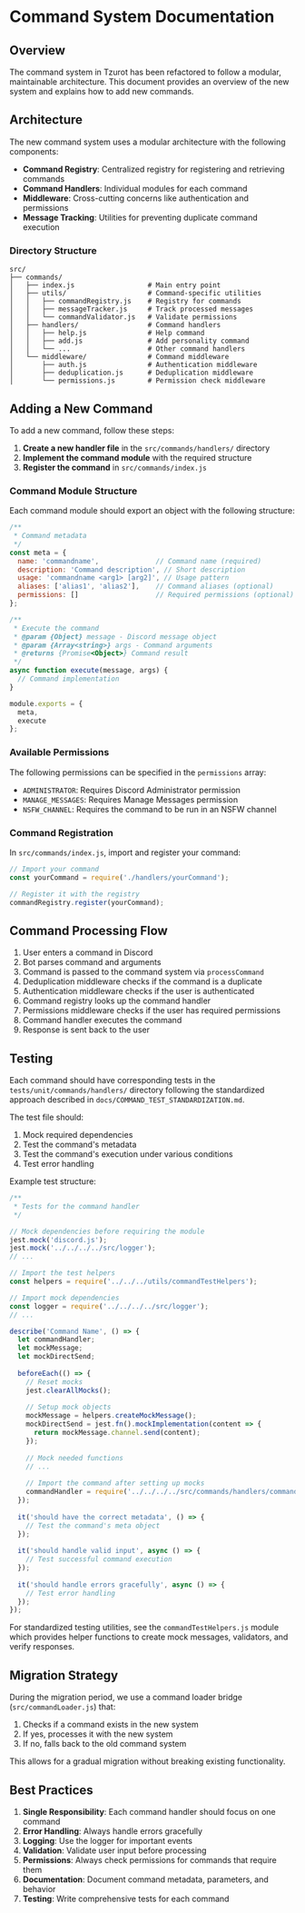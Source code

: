 # Command System Documentation

## Overview

The command system in Tzurot has been refactored to follow a modular, maintainable architecture. This document provides an overview of the new system and explains how to add new commands.

## Architecture

The new command system uses a modular architecture with the following components:

- **Command Registry**: Centralized registry for registering and retrieving commands
- **Command Handlers**: Individual modules for each command
- **Middleware**: Cross-cutting concerns like authentication and permissions
- **Message Tracking**: Utilities for preventing duplicate command execution

### Directory Structure

```
src/
├── commands/
│   ├── index.js                  # Main entry point
│   ├── utils/                    # Command-specific utilities
│   │   ├── commandRegistry.js    # Registry for commands
│   │   ├── messageTracker.js     # Track processed messages
│   │   └── commandValidator.js   # Validate permissions
│   ├── handlers/                 # Command handlers
│   │   ├── help.js               # Help command
│   │   ├── add.js                # Add personality command
│   │   └── ...                   # Other command handlers
│   └── middleware/               # Command middleware
│       ├── auth.js               # Authentication middleware
│       ├── deduplication.js      # Deduplication middleware
│       └── permissions.js        # Permission check middleware
```

## Adding a New Command

To add a new command, follow these steps:

1. **Create a new handler file** in the `src/commands/handlers/` directory
2. **Implement the command module** with the required structure
3. **Register the command** in `src/commands/index.js`

### Command Module Structure

Each command module should export an object with the following structure:

```javascript
/**
 * Command metadata
 */
const meta = {
  name: 'commandname',              // Command name (required)
  description: 'Command description', // Short description
  usage: 'commandname <arg1> [arg2]', // Usage pattern
  aliases: ['alias1', 'alias2'],    // Command aliases (optional)
  permissions: []                   // Required permissions (optional)
};

/**
 * Execute the command
 * @param {Object} message - Discord message object
 * @param {Array<string>} args - Command arguments
 * @returns {Promise<Object>} Command result
 */
async function execute(message, args) {
  // Command implementation
}

module.exports = {
  meta,
  execute
};
```

### Available Permissions

The following permissions can be specified in the `permissions` array:

- `ADMINISTRATOR`: Requires Discord Administrator permission
- `MANAGE_MESSAGES`: Requires Manage Messages permission
- `NSFW_CHANNEL`: Requires the command to be run in an NSFW channel

### Command Registration

In `src/commands/index.js`, import and register your command:

```javascript
// Import your command
const yourCommand = require('./handlers/yourCommand');

// Register it with the registry
commandRegistry.register(yourCommand);
```

## Command Processing Flow

1. User enters a command in Discord
2. Bot parses command and arguments
3. Command is passed to the command system via `processCommand`
4. Deduplication middleware checks if the command is a duplicate
5. Authentication middleware checks if the user is authenticated
6. Command registry looks up the command handler
7. Permissions middleware checks if the user has required permissions
8. Command handler executes the command
9. Response is sent back to the user

## Testing

Each command should have corresponding tests in the `tests/unit/commands/handlers/` directory following the standardized approach described in `docs/COMMAND_TEST_STANDARDIZATION.md`.

The test file should:

1. Mock required dependencies
2. Test the command's metadata
3. Test the command's execution under various conditions 
4. Test error handling

Example test structure:

```javascript
/**
 * Tests for the command handler
 */

// Mock dependencies before requiring the module
jest.mock('discord.js');
jest.mock('../../../../src/logger');
// ...

// Import the test helpers
const helpers = require('../../../utils/commandTestHelpers');

// Import mock dependencies 
const logger = require('../../../../src/logger');
// ...

describe('Command Name', () => {
  let commandHandler;
  let mockMessage;
  let mockDirectSend;
  
  beforeEach(() => {
    // Reset mocks
    jest.clearAllMocks();
    
    // Setup mock objects
    mockMessage = helpers.createMockMessage();
    mockDirectSend = jest.fn().mockImplementation(content => {
      return mockMessage.channel.send(content);
    });
    
    // Mock needed functions
    // ...
    
    // Import the command after setting up mocks
    commandHandler = require('../../../../src/commands/handlers/commandName');
  });
  
  it('should have the correct metadata', () => {
    // Test the command's meta object
  });
  
  it('should handle valid input', async () => {
    // Test successful command execution
  });
  
  it('should handle errors gracefully', async () => {
    // Test error handling
  });
});
```

For standardized testing utilities, see the `commandTestHelpers.js` module which provides helper functions to create mock messages, validators, and verify responses.

## Migration Strategy

During the migration period, we use a command loader bridge (`src/commandLoader.js`) that:

1. Checks if a command exists in the new system
2. If yes, processes it with the new system
3. If no, falls back to the old command system

This allows for a gradual migration without breaking existing functionality.

## Best Practices

1. **Single Responsibility**: Each command handler should focus on one command
2. **Error Handling**: Always handle errors gracefully
3. **Logging**: Use the logger for important events
4. **Validation**: Validate user input before processing
5. **Permissions**: Always check permissions for commands that require them
6. **Documentation**: Document command metadata, parameters, and behavior
7. **Testing**: Write comprehensive tests for each command